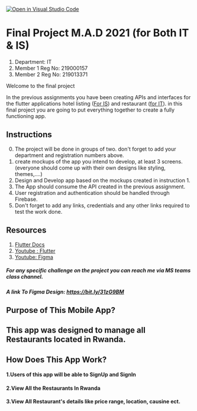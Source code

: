 [![Open in Visual Studio Code](https://classroom.github.com/assets/open-in-vscode-f059dc9a6f8d3a56e377f745f24479a46679e63a5d9fe6f495e02850cd0d8118.svg)](https://classroom.github.com/online_ide?assignment_repo_id=6497920&assignment_repo_type=AssignmentRepo)
# Final Project M.A.D 2021 (for Both IT & IS)

1.  Department: IT
2.  Member 1 Reg No: 219000157
3.  Member 2 Reg No: 219013371


Welcome to the final project

In the previous assignments you have been creating APIs and interfaces for the flutter applications hotel listing ([For IS](https://github.com/iPelino/mad-assignment-webapi)) and restaurant ([for IT](https://github.com/iPelino/mad-assignment-resto-webapi)).
in this final project you are going to put everything together to create a fully functioning app.




## Instructions
0. The project will be done in groups of two. don't forget to add your department and registration numbers above.
1. create mockups of the app you intend to develop, at least 3 screens. (everyone should come up with their own designs like styling, themes,....)
2. Design and Develop app based on the mockups created in instruction 1.
3. The App should consume the API created in the previous assignment.
4. User registration and authentication should be handled through Firebase.
5. Don't forget to add any links, credentials and any other links required to test the work done.


## Resources

1.  [Flutter Docs](https://flutter.dev/docs)
2.  [Youtube : Flutter](https://www.youtube.com/c/flutterdev)
3.  [Youtube: Figma](https://www.youtube.com/watch?v=PeGfX7W1mJk)


##### For any specific challenge on the project you can reach me via MS teams class channel.


##### A link To Figma Design: https://bit.ly/31zG9BM

## Purpose of This Mobile App?
## This app was designed to manage all Restaurants located in Rwanda.
## How Does This App Work?
#### 1.Users of this app will be able to SignUp and SignIn
#### 2.View All the Restaurants In Rwanda
#### 3.View All Restaurant's details like price range, location, causine ect.


